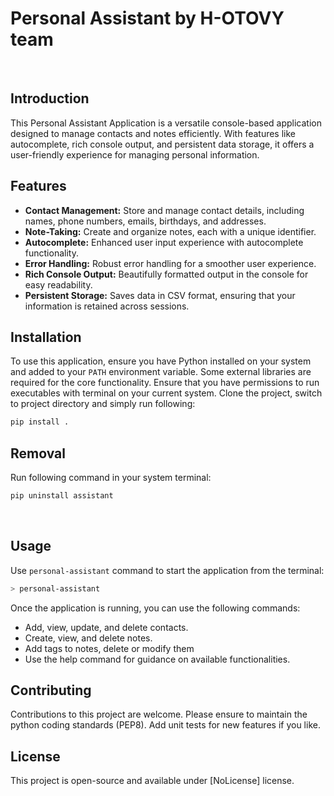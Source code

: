 # Personal Assistant by H-OTOVY team
​
## Introduction
This Personal Assistant Application is a versatile console-based application designed to manage contacts and notes efficiently. With features like autocomplete, rich console output, and persistent data storage, it offers a user-friendly experience for managing personal information.
​
## Features
- **Contact Management:** Store and manage contact details, including names, phone numbers, emails, birthdays, and addresses.
- **Note-Taking:** Create and organize notes, each with a unique identifier.
- **Autocomplete:** Enhanced user input experience with autocomplete functionality.
- **Error Handling:** Robust error handling for a smoother user experience.
- **Rich Console Output:** Beautifully formatted output in the console for easy readability.
- **Persistent Storage:** Saves data in CSV format, ensuring that your information is retained across sessions.
​
## Installation
To use this application, ensure you have Python installed on your system and added to your `PATH` environment variable. Some external libraries are required for the core functionality. Ensure that you have permissions to run executables with terminal on your current system. Clone the project, switch to project directory and simply run following:
```bash
pip install .
```

## Removal
Run following command in your system terminal:
```bash
pip uninstall assistant
```
​
## Usage
Use `personal-assistant` command to start the application from the terminal:
```bash
> personal-assistant
```
Once the application is running, you can use the following commands:
- Add, view, update, and delete contacts.
- Create, view, and delete notes.
- Add tags to notes, delete or modify them
- Use the help command for guidance on available functionalities.
​
## Contributing
Contributions to this project are welcome. Please ensure to maintain the python coding standards (PEP8). Add unit tests for new features if you like.
​
## License
This project is open-source and available under [NoLicense] license.